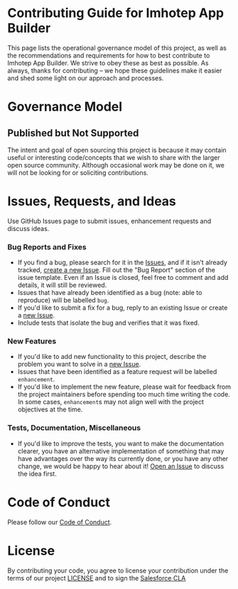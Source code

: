 # Contributing Guide for Imhotep App Builder

This page lists the operational governance model of this project, as well as the recommendations and requirements for how to best contribute to Imhotep App Builder. We strive to obey these as best as possible. As always, thanks for contributing – we hope these guidelines make it easier and shed some light on our approach and processes.

# Governance Model

## Published but Not Supported

The intent and goal of open sourcing this project is because it may contain useful or interesting code/concepts that we wish to share with the larger open source community. Although occasional work may be done on it, we will not be looking for or soliciting contributions.

# Issues, Requests, and Ideas

Use GitHub Issues page to submit issues, enhancement requests and discuss ideas.

### Bug Reports and Fixes
-  If you find a bug, please search for it in the [Issues](https://github.com/{project_slug}/issues), and if it isn't already tracked,
   [create a new Issue](https://github.com/{project_slug}/issues/new). Fill out the "Bug Report" section of the issue template. Even if an Issue is closed, feel free to comment and add
   details, it will still be reviewed.
-  Issues that have already been identified as a bug (note: able to reproduce) will be labelled `bug`.
-  If you'd like to submit a fix for a bug, reply to an existing Issue or create a [new Issue](https://github.com/{project_slug}/issues/new).
  -  Include tests that isolate the bug and verifies that it was fixed.

### New Features
-  If you'd like to add new functionality to this project, describe the problem you want to solve in a [new Issue](https://github.com/{project_slug}/issues/new).
-  Issues that have been identified as a feature request will be labelled `enhancement`.
-  If you'd like to implement the new feature, please wait for feedback from the project
   maintainers before spending too much time writing the code. In some cases, `enhancement`s may
   not align well with the project objectives at the time.

### Tests, Documentation, Miscellaneous
-  If you'd like to improve the tests, you want to make the documentation clearer, you have an
   alternative implementation of something that may have advantages over the way its currently
   done, or you have any other change, we would be happy to hear about it! [Open an Issue](https://github.com/{project_slug}/issues/new) to discuss the idea first.

# Code of Conduct
Please follow our [Code of Conduct](CODE_OF_CONDUCT.md).

# License
By contributing your code, you agree to license your contribution under the terms of our project [LICENSE](LICENSE.txt) and to sign the [Salesforce CLA](https://cla.salesforce.com/sign-cla)
